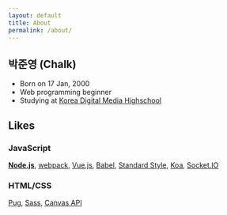 ```yaml
---
layout: default
title: About
permalink: /about/
---
```


## 박준영 (Chalk)
- Born on 17 Jan, 2000
- Web programming beginner
- Studying at [Korea Digital Media Highschool](http://dimigo.hs.kr)

## Likes
### JavaScript
**[Node.js](https://nodejs.org/en/)**,
[webpack](https://webpack.github.io/),
[Vue.js](https://vuejs.org/),
[Babel](http://babeljs.io/),
[Standard Style](http://standardjs.com/),
[Koa](http://koajs.com/),
[Socket.IO](https://socket.io/)

### HTML/CSS
[Pug](https://pugjs.org/),
[Sass](http://sass-lang.com/),
[Canvas API](https://developer.mozilla.org/en-US/docs/Web/API/Canvas_API)
